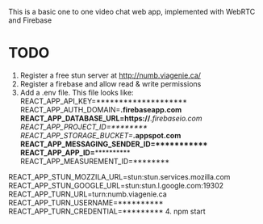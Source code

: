 This is a basic one to one video chat web app, implemented with WebRTC and Firebase
# TODO
1. Register a free stun server at http://numb.viagenie.ca/
2. Register a firebase and allow read & write permissions
3. Add a .env file. This file looks like:
REACT_APP_API_KEY=********************
REACT_APP_AUTH_DOMAIN=******.firebaseapp.com
REACT_APP_DATABASE_URL=https://*******.firebaseio.com
REACT_APP_PROJECT_ID=********
REACT_APP_STORAGE_BUCKET=*******.appspot.com
REACT_APP_MESSAGING_SENDER_ID=***********
REACT_APP_APP_ID=****************
REACT_APP_MEASUREMENT_ID=********

REACT_APP_STUN_MOZZILA_URL=stun:stun.services.mozilla.com
REACT_APP_STUN_GOOGLE_URL=stun:stun.l.google.com:19302
REACT_APP_TURN_URL=turn:numb.viagenie.ca
REACT_APP_TURN_USERNAME=**********
REACT_APP_TURN_CREDENTIAL=*********
4. npm start
